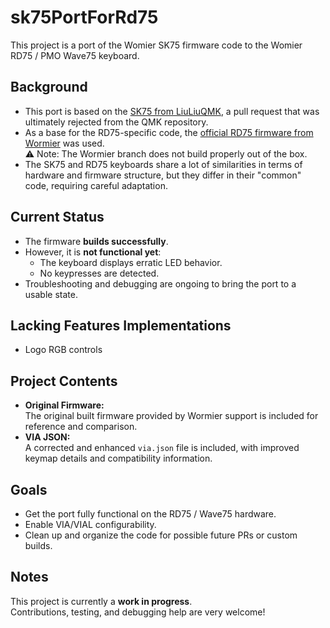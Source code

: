 # sk75PortForRd75

This project is a port of the Womier SK75 firmware code to the Womier RD75 / PMO Wave75 keyboard.

## Background

- This port is based on the [SK75 from LiuLiuQMK](https://github.com/qmk/qmk_firmware/pull/24601), a pull request that was ultimately rejected from the QMK repository.
- As a base for the RD75-specific code, the [official RD75 firmware from Wormier](https://github.com/womierkeyboard/RD75) was used.  
  ⚠️ Note: The Wormier branch does not build properly out of the box.
- The SK75 and RD75 keyboards share a lot of similarities in terms of hardware and firmware structure, but they differ in their "common" code, requiring careful adaptation.

## Current Status

- The firmware **builds successfully**.
- However, it is **not functional yet**:  
  - The keyboard displays erratic LED behavior.
  - No keypresses are detected.
- Troubleshooting and debugging are ongoing to bring the port to a usable state.

## Lacking Features Implementations
- Logo RGB controls

## Project Contents

- **Original Firmware:**  
  The original built firmware provided by Wormier support is included for reference and comparison.
- **VIA JSON:**  
  A corrected and enhanced `via.json` file is included, with improved keymap details and compatibility information.

## Goals

- Get the port fully functional on the RD75 / Wave75 hardware.
- Enable VIA/VIAL configurability.
- Clean up and organize the code for possible future PRs or custom builds.

## Notes

This project is currently a **work in progress**.  
Contributions, testing, and debugging help are very welcome!
